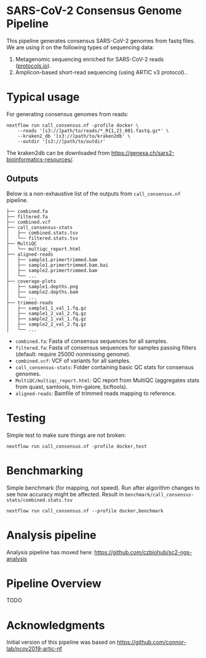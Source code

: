 # SARS-CoV-2 Consensus Genome Pipeline

This pipeline generates consensus SARS-CoV-2 genomes from fastq
files.  We are using it on the following types of sequencing data:
1. Metagenomic sequencing enriched for SARS-CoV-2 reads
   ([protocols.io](https://www.protocols.io/private/32717E8D59E211EABDB40242AC110003?step=4)).
2. Amplicon-based short-read sequencing (using ARTIC v3 protocol)..

# Typical usage

For generating consensus genomes from reads:

```{sh}
nextflow run call_consensus.nf -profile docker \
    --reads '[s3://]path/to/reads/*_R{1,2}_001.fastq.gz*' \
    --kraken2_db '[s3://]path/to/kraken2db' \
    --outdir '[s3://]path/to/outdir'
```

The kraken2db can be downloaded from https://genexa.ch/sars2-bioinformatics-resources/.

## Outputs

Below is a non-exhaustive list of the outputs from `call_consensus.nf` pipeline.

```
├── combined.fa
├── filtered.fa
├── combined.vcf
├── call_consensus-stats
│   ├── combined.stats.tsv
│   └── filtered.stats.tsv
├── MultiQC
│   └── multiqc_report.html
├── aligned-reads
│   ├── sample1.primertrimmed.bam
│   ├── sample1.primertrimmed.bam.bai
│   ├── sample2.primertrimmed.bam
│   └── ...
├── coverage-plots
│   ├── sample1.depths.png
│   ├── sample2.depths.bam
│   └── ...
├── trimmed-reads
│   ├── sample1_1_val_1.fq.gz
│   ├── sample1_2_val_2.fq.gz
│   ├── sample2_1_val_1.fq.gz
│   ├── sample2_2_val_2.fq.gz
│   └── ...
```

- `combined.fa`: Fasta of consensus sequences for all samples.
- `filtered.fa`: Fasta of consensus sequences for samples passing
  filters (default: require 25000 nonmissing genome).
- `combined.vcf`: VCF of variants for all samples.
- `call_consensus-stats`: Folder containing basic QC stats for consensus genomes.
- `MultiQC/multiqc_report.html`: QC report from MultiQC (aggregates stats from quast,
  samtools, trim-galore, bcftools).
- `aligned-reads`: Bamfile of trimmed reads mapping to reference.

# Testing

Simple test to make sure things are not broken:

```{sh}
nextflow run call_consensus.nf -profile docker,test
```

# Benchmarking

Simple benchmark (for mapping, not speed). Run after algorithm changes to see how accuracy might be affected. Result in `benchmark/call_consensus-stats/combined.stats.tsv`

```{sh}
nextflow run call_consensus.nf --profile docker,benchmark
```

# Analysis pipeline

Analysis pipeline has moved here: https://github.com/czbiohub/sc2-ngs-analysis

# Pipeline Overview

TODO

# Acknowledgments

Initial version of this pipeline was based on
https://github.com/connor-lab/ncov2019-artic-nf
